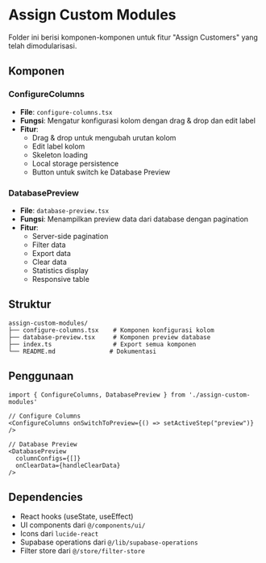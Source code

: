 # Assign Custom Modules

Folder ini berisi komponen-komponen untuk fitur "Assign Customers" yang telah dimodularisasi.

## Komponen

### ConfigureColumns
- **File**: `configure-columns.tsx`
- **Fungsi**: Mengatur konfigurasi kolom dengan drag & drop dan edit label
- **Fitur**:
  - Drag & drop untuk mengubah urutan kolom
  - Edit label kolom
  - Skeleton loading
  - Local storage persistence
  - Button untuk switch ke Database Preview

### DatabasePreview
- **File**: `database-preview.tsx`
- **Fungsi**: Menampilkan preview data dari database dengan pagination
- **Fitur**:
  - Server-side pagination
  - Filter data
  - Export data
  - Clear data
  - Statistics display
  - Responsive table

## Struktur

```
assign-custom-modules/
├── configure-columns.tsx    # Komponen konfigurasi kolom
├── database-preview.tsx     # Komponen preview database
├── index.ts                 # Export semua komponen
└── README.md               # Dokumentasi
```

## Penggunaan

```tsx
import { ConfigureColumns, DatabasePreview } from './assign-custom-modules'

// Configure Columns
<ConfigureColumns onSwitchToPreview={() => setActiveStep("preview")} />

// Database Preview
<DatabasePreview 
  columnConfigs={[]} 
  onClearData={handleClearData}
/>
```

## Dependencies

- React hooks (useState, useEffect)
- UI components dari `@/components/ui/`
- Icons dari `lucide-react`
- Supabase operations dari `@/lib/supabase-operations`
- Filter store dari `@/store/filter-store`
